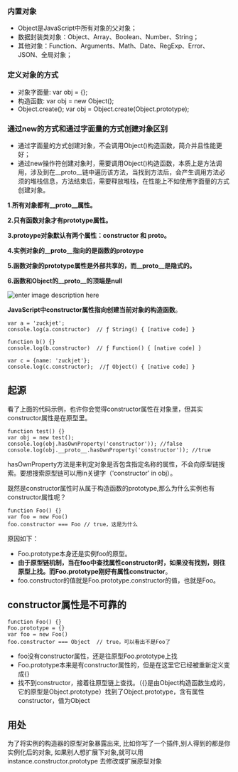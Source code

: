###  内置对象

-   Object是JavaScript中所有对象的父对象；
-   数据封装类对象：Object、Array、Boolean、Number、String；
-   其他对象：Function、Arguments、Math、Date、RegExp、Error、JSON、全局对象；

### 定义对象的方式

-   对象字面量: var obj = {};
-   构造函数: var obj = new Object();
-   Object.create(); var obj = Object.create(Object.prototype);

### 通过new的方式和通过字面量的方式创建对象区别

-   通过字面量的方式创建对象，不会调用Object()构造函数，简介并且性能更好；
-   通过new操作符创建对象时，需要调用Object()构造函数，本质上是方法调用，涉及到在__proto__链中遍历该方法，当找到方法后，会产生调用方法必须的堆栈信息，方法结束后，需要释放堆栈，在性能上不如使用字面量的方式创建对象。


**1.所有对象都有__proto__属性。**

**2.只有函数对象才有prototype属性。**

**3.protoype对象默认有两个属性：constructor 和  **proto**。**

**4.实例对象的__proto__指向的是函数的protoype**

**5.函数对象的prototype属性是外部共享的，而__proto__是隐式的。**

**6.函数和Object的__proto__的顶端是null**


![enter image description here](https://image-static.segmentfault.com/226/042/2260424593-5938e36c1fdc4_articlex)


**JavaScript中constructor属性指向创建当前对象的构造函数**。

```
var a = 'zuckjet';
console.log(a.constructor)  // ƒ String() { [native code] }

function b() {}
console.log(b.constructor)  // ƒ Function() { [native code] }

var c = {name: 'zuckjet'};
console.log(c.constructor);  //ƒ Object() { [native code] }

```

## 起源

看了上面的代码示例，也许你会觉得constructor属性在对象里，但其实constructor属性是在原型里。

```
function test() {}
var obj = new test();
console.log(obj.hasOwnProperty('constructor')); //false
console.log(obj.__proto__.hasOwnProperty('constructor')); //true
```

hasOwnProperty方法是来判定对象是否包含指定名称的属性，不会向原型链搜索。要想搜索原型链可以用in关键字（’constructor’ in obj）。

既然是constructor属性时从属于构造函数的prototype,那么为什么实例也有constructor属性呢？

```
function Foo() {}
var foo = new Foo()
foo.constructor === Foo // true，这是为什么
```

原因如下：

-   Foo.prototype本身还是实例foo的原型。
-   **由于原型链机制，当在foo中查找属性constructor时，如果没有找到，则往原型上找。而Foo.prototype刚好有属性constructor**。
-   foo.constructor的值就是Foo.prototype.constructor的值，也就是Foo。

## constructor属性是不可靠的

```
function Foo() {}
Foo.prototype = {}
var foo = new Foo()
foo.constructor === Object  // true，可以看出不是Foo了
```

-   foo没有constructor属性，还是往原型Foo.prototype上找
-   Foo.prototype本来是有constructor属性的，但是在这里它已经被重新定义变成{}
-   找不到constructor，接着往原型链上查找。（{}是由Object构造函数生成的，它的原型是Object.prototype）找到了Object.prototype，含有属性constructor，值为Object

## 用处

为了将实例的构造器的原型对象暴露出来, 比如你写了一个插件,别人得到的都是你实例化后的对象, 如果别人想扩展下对象,就可以用 instance.constructor.prototype 去修改或扩展原型对象
<!--stackedit_data:
eyJoaXN0b3J5IjpbLTEyOTM3NTU2ODIsLTg1NjM0OTY2Nl19
-->